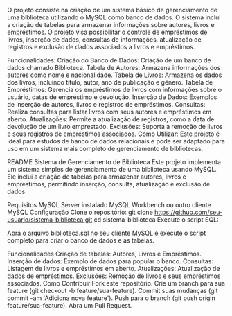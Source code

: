 O projeto consiste na criação de um sistema básico de gerenciamento de uma biblioteca utilizando o MySQL como banco de dados. O sistema inclui a criação de tabelas para armazenar informações sobre autores, livros e empréstimos. O projeto visa possibilitar o controle de empréstimos de livros, inserção de dados, consultas de informações, atualização de registros e exclusão de dados associados a livros e empréstimos.

Funcionalidades:
Criação do Banco de Dados: Criação de um banco de dados chamado Biblioteca.
Tabela de Autores: Armazena informações dos autores como nome e nacionalidade.
Tabela de Livros: Armazena os dados dos livros, incluindo título, autor, ano de publicação e gênero.
Tabela de Empréstimos: Gerencia os empréstimos de livros com informações sobre o usuário, datas de empréstimo e devolução.
Inserção de Dados: Exemplos de inserção de autores, livros e registros de empréstimos.
Consultas: Realiza consultas para listar livros com seus autores e empréstimos em aberto.
Atualizações: Permite a atualização de registros, como a data de devolução de um livro emprestado.
Exclusões: Suporta a remoção de livros e seus registros de empréstimos associados.
Como Utilizar:
Este projeto é ideal para estudos de banco de dados relacionais e pode ser adaptado para uso em um sistema mais completo de gerenciamento de bibliotecas.

README
Sistema de Gerenciamento de Biblioteca
Este projeto implementa um sistema simples de gerenciamento de uma biblioteca usando MySQL. Ele inclui a criação de tabelas para armazenar autores, livros e empréstimos, permitindo inserção, consulta, atualização e exclusão de dados.

Requisitos
MySQL Server instalado
MySQL Workbench ou outro cliente MySQL
Configuração
Clone o repositório:
git clone https://github.com/seu-usuario/sistema-biblioteca.git
cd sistema-biblioteca
Execute o script SQL:

Abra o arquivo biblioteca.sql no seu cliente MySQL e execute o script completo para criar o banco de dados e as tabelas.

Funcionalidades
Criação de tabelas: Autores, Livros e Empréstimos.
Inserção de dados: Exemplo de dados para popular o banco.
Consultas: Listagem de livros e empréstimos em aberto.
Atualizações: Atualização de dados de empréstimos.
Exclusões: Remoção de livros e seus empréstimos associados.
Como Contribuir
Fork este repositório.
Crie um branch para sua feature (git checkout -b feature/sua-feature).
Commit suas mudanças (git commit -am 'Adiciona nova feature').
Push para o branch (git push origin feature/sua-feature).
Abra um Pull Request.
